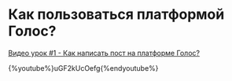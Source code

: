 # Как пользоваться платформой Голос?

[Видео урок #1 - Как написать пост на платформе Голос?](https://golos.io/ru--golos/@serejandmyself/privet-golos-video-o-tom-kak-napisat-post-v-golos)

{%youtube%}uGF2kUcOefg{%endyoutube%}

